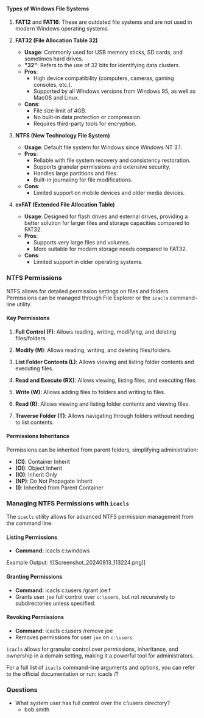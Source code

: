 #### Types of Windows File Systems
1. **FAT12** and **FAT16**: These are outdated file systems and are not used in modern Windows operating systems.

1. **FAT32 (File Allocation Table 32)**
    - **Usage**: Commonly used for USB memory sticks, SD cards, and sometimes hard drives.
    - **"32"**: Refers to the use of 32 bits for identifying data clusters.
    - **Pros**:
        - High device compatibility (computers, cameras, gaming consoles, etc.).
        - Supported by all Windows versions from Windows 95, as well as MacOS and Linux.
    - **Cons**:
        - File size limit of 4GB.
        - No built-in data protection or compression.
        - Requires third-party tools for encryption.

1. **NTFS (New Technology File System)**
    - **Usage**: Default file system for Windows since Windows NT 3.1.
    - **Pros**:
        - Reliable with file system recovery and consistency restoration.
        - Supports granular permissions and extensive security.
        - Handles large partitions and files.
        - Built-in journaling for file modifications.
    - **Cons**:
        - Limited support on mobile devices and older media devices.

1. **exFAT (Extended File Allocation Table)**
    - **Usage**: Designed for flash drives and external drives, providing a better solution for larger files and storage capacities compared to FAT32.
    - **Pros**:
        - Supports very large files and volumes.
        - More suitable for modern storage needs compared to FAT32.
    - **Cons**:
        - Limited support in older operating systems.

### NTFS Permissions
NTFS allows for detailed permission settings on files and folders. Permissions can be managed through File Explorer or the `icacls` command-line utility.

#### Key Permissions
1. **Full Control (F)**: Allows reading, writing, modifying, and deleting files/folders.

1. **Modify (M)**: Allows reading, writing, and deleting files/folders.

1. **List Folder Contents (L)**: Allows viewing and listing folder contents and executing files.

1. **Read and Execute (RX)**: Allows viewing, listing files, and executing files.

1. **Write (W)**: Allows adding files to folders and writing to files.

1. **Read (R)**: Allows viewing and listing folder contents and viewing files.

1. **Traverse Folder (T)**: Allows navigating through folders without needing to list contents.

#### Permissions Inheritance
Permissions can be inherited from parent folders, simplifying administration:
- **(CI)**: Container Inherit
- **(OI)**: Object Inherit
- **(IO)**: Inherit Only
- **(NP)**: Do Not Propagate Inherit
- **(I)**: Inherited from Parent Container

### Managing NTFS Permissions with `icacls`
The `icacls` utility allows for advanced NTFS permission management from the command line.

#### Listing Permissions
- **Command:** icacls c:\windows

Example Output:
![[Screenshot_20240813_113224.png]]
#### Granting Permissions
- **Command:** icacls c:\users /grant joe:f
- Grants user `joe` full control over `c:\users`, but not recursively to subdirectories unless specified.

#### Revoking Permissions
- **Command:** icacls c:\users /remove joe
- Removes permissions for user `joe` on `c:\users`.

`icacls` allows for granular control over permissions, inheritance, and ownership in a domain setting, making it a powerful tool for administrators.

For a full list of `icacls` command-line arguments and options, you can refer to the official documentation or run: icacls /?

### Questions
- What system user has full control over the c:\users directory?
	- bob.smith